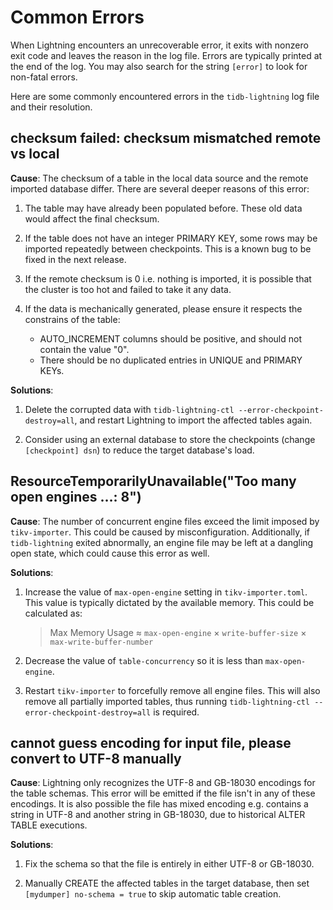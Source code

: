 Common Errors
=============

When Lightning encounters an unrecoverable error, it exits with nonzero exit code and leaves the
reason in the log file. Errors are typically printed at the end of the log. You may also search for
the string `[error]` to look for non-fatal errors.

Here are some commonly encountered errors in the `tidb-lightning` log file and their resolution.

## checksum failed: checksum mismatched remote vs local

**Cause**: The checksum of a table in the local data source and the remote imported database differ.
There are several deeper reasons of this error:

1. The table may have already been populated before. These old data would affect the final checksum.

2. If the table does not have an integer PRIMARY KEY, some rows may be imported repeatedly between
    checkpoints. This is a known bug to be fixed in the next release.

3. If the remote checksum is 0 i.e. nothing is imported, it is possible that the cluster is too hot
    and failed to take it any data.

4. If the data is mechanically generated, please ensure it respects the constrains of the table:

    * AUTO_INCREMENT columns should be positive, and should not contain the value "0".
    * There should be no duplicated entries in UNIQUE and PRIMARY KEYs.

**Solutions**:

1. Delete the corrupted data with `tidb-lightning-ctl --error-checkpoint-destroy=all`, and restart
    Lightning to import the affected tables again.

2. Consider using an external database to store the checkpoints (change `[checkpoint] dsn`) to
    reduce the target database's load.

## ResourceTemporarilyUnavailable("Too many open engines …: 8")

**Cause**: The number of concurrent engine files exceed the limit imposed by `tikv-importer`. This
could be caused by misconfiguration. Additionally, if `tidb-lightning` exited abnormally, an engine
file may be left at a dangling open state, which could cause this error as well.

**Solutions**:

1. Increase the value of `max-open-engine` setting in `tikv-importer.toml`. This value is typically
    dictated by the available memory. This could be calculated as:

    > Max Memory Usage ≈ `max-open-engine` × `write-buffer-size` × `max-write-buffer-number`

2. Decrease the value of `table-concurrency` so it is less than `max-open-engine`.

3. Restart `tikv-importer` to forcefully remove all engine files. This will also remove all
    partially imported tables, thus running `tidb-lightning-ctl --error-checkpoint-destroy=all` is
    required.

## cannot guess encoding for input file, please convert to UTF-8 manually

**Cause**: Lightning only recognizes the UTF-8 and GB-18030 encodings for the table schemas. This
error will be emitted if the file isn't in any of these encodings. It is also possible the file has
mixed encoding e.g. contains a string in UTF-8 and another string in GB-18030, due to historical
ALTER TABLE executions.

**Solutions**:

1. Fix the schema so that the file is entirely in either UTF-8 or GB-18030.

2. Manually CREATE the affected tables in the target database, then set
    `[mydumper] no-schema = true` to skip automatic table creation.

<!-- TODO: Add more. Check with ops. -->

